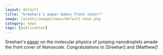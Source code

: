 ```yaml
---
layout: default
title: "Sreehari's paper makes front cover!"
image: /assets/images/news/default-news.png
category: news
tags: [publication]
---
```

Sreehari's [paper][1] on the molecular physics of jumping nanodroplets amade the front cover of <em> Nanoscale</em>. Congratulations to [Sreehari] and [Matthew]!

[1]: https://doi.org/10.1039/D0NR03766D
[Rohit]: /team/cat-triandafillou
